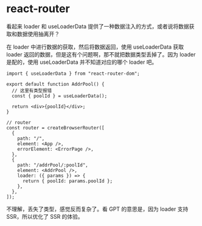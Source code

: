 # react-router

看起来 loader 和 useLoaderData 提供了一种数据注入的方式，或者说将数据获取和数据使用抽离开？

在 loader 中进行数据的获取，然后将数据返回，使用 useLoaderData 获取 loader 返回的数据，但是这有个问题啊，那不就把数据类型丢掉了。因为 loader 是配的，使用 useLoaderData 并不知道对应的哪个 loader 吧。

```tsx
import { useLoaderData } from "react-router-dom";

export default function AddrPool() {
  // 这里有类型报错
  const { poolId } = useLoaderData();

  return <div>{poolId}</div>;
}

// router
const router = createBrowserRouter([
  {
    path: "/",
    element: <App />,
    errorElement: <ErrorPage />,
  },
  {
    path: "/addrPool/:poolId",
    element: <AddrPool />,
    loader: ({ params }) => {
      return { poolId: params.poolId };
    },
  },
]);
```

不理解，丢失了类型，感觉反而复杂了。看 GPT 的意思是，因为 loader 支持 SSR，所以优化了 SSR 的体验。

